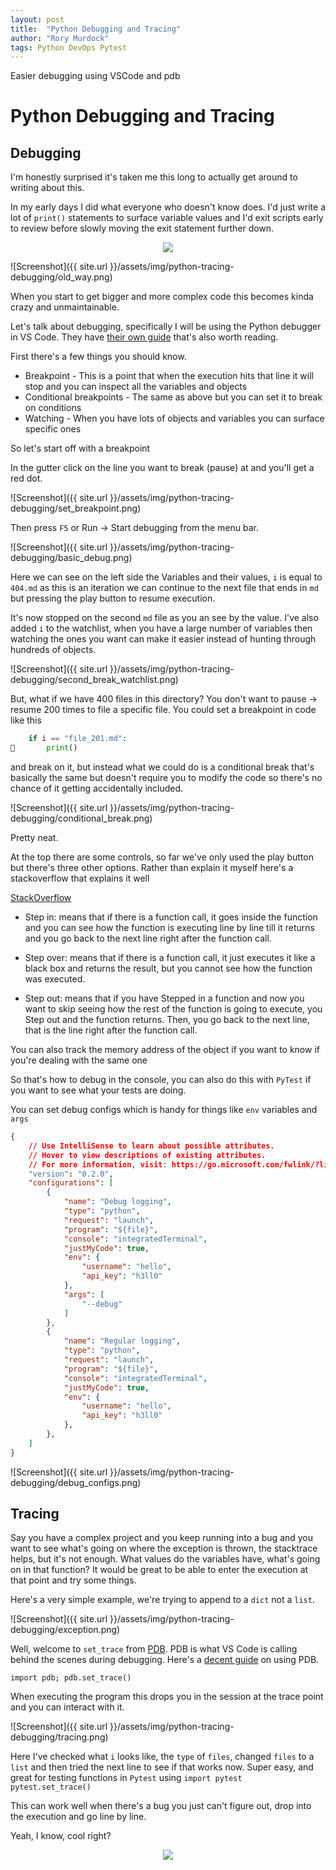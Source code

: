 ```yaml
---
layout: post
title:  "Python Debugging and Tracing"
author: "Rory Murdock"
tags: Python DevOps Pytest
---
```


Easier debugging using VSCode and pdb

# Python Debugging and Tracing

## Debugging

I'm honestly surprised it's taken me this long to actually get around to writing about this.

In my early days I did what everyone who doesn't know does. I'd just write a lot of `print()` statements to surface variable values and I'd exit scripts early to review before slowly moving the exit statement further down.

<p align="center"><img src="https://media.giphy.com/media/GQ9InpECkHgJO/giphy.gif"></p>

![Screenshot]({{ site.url }}/assets/img/python-tracing-debugging/old_way.png)

When you start to get bigger and more complex code this becomes kinda crazy and unmaintainable.

Let's talk about debugging, specifically I will be using the Python debugger in VS Code. They have [their own guide](https://code.visualstudio.com/docs/python/debugging) that's also worth reading.

First there's a few things you should know.

* Breakpoint - This is a point that when the execution hits that line it will stop and you can inspect all the variables and objects
* Conditional breakpoints - The same as above but you can set it to break on conditions
* Watching - When you have lots of objects and variables you can surface specific ones

So let's start off with a breakpoint

In the gutter click on the line you want to break (pause) at and you'll get a red dot.

![Screenshot]({{ site.url }}/assets/img/python-tracing-debugging/set_breakpoint.png)

Then press `F5` or Run -> Start debugging from the menu bar.

![Screenshot]({{ site.url }}/assets/img/python-tracing-debugging/basic_debug.png)

Here we can see on the left side the Variables and their values, `i` is equal to `404.md`  as this is an iteration we can continue to the next file that ends in `md` but pressing the play button to resume execution.

It's now stopped on the second `md` file as you an see by the value. I've also added `i` to the watchlist, when you have a large number of variables then watching the ones you want can make it easier instead of hunting through hundreds of objects.

![Screenshot]({{ site.url }}/assets/img/python-tracing-debugging/second_break_watchlist.png)

But, what if we have 400 files in this directory? You don't want to pause -> resume 200 times to file a specific file. You could set a breakpoint in code like this

```python
    if i == "file_201.md":
🔴       print()
```

and break on it, but instead what we could do is a conditional break that's basically the same but doesn't require you to modify the code so there's no chance of it getting accidentally included.

![Screenshot]({{ site.url }}/assets/img/python-tracing-debugging/conditional_break.png)

Pretty neat.

At the top there are some controls, so far we've only used the play button but there's three other options. Rather than explain it myself here's a stackoverflow that explains it well

[StackOverflow](https://stackoverflow.com/questions/52368009/what-is-the-difference-between-step-in-step-out-and-step-over)

* Step in: means that if there is a function call, it goes inside the function and you can see how the function is executing line by line till it returns and you go back to the next line right after the function call.

* Step over: means that if there is a function call, it just executes it like a black box and returns the result, but you cannot see how the function was executed.

* Step out: means that if you have Stepped in a function and now you want to skip seeing how the rest of the function is going to execute, you Step out and the function returns. Then, you go back to the next line, that is the line right after the function call.

You can also track the memory address of the object if you want to know if you're dealing with the same one

So that's how to debug in the console, you can also do this with `PyTest` if you want to see what your tests are doing.

You can set debug configs which is handy for things like `env` variables and `args`

```json
{
    // Use IntelliSense to learn about possible attributes.
    // Hover to view descriptions of existing attributes.
    // For more information, visit: https://go.microsoft.com/fwlink/?linkid=830387
    "version": "0.2.0",
    "configurations": [
        {
            "name": "Debug logging",
            "type": "python",
            "request": "launch",
            "program": "${file}",
            "console": "integratedTerminal",
            "justMyCode": true,
            "env": {
                "username": "hello",
                "api_key": "h3ll0"
            },
            "args": [
                "--debug"
            ]
        },
        {
            "name": "Regular logging",
            "type": "python",
            "request": "launch",
            "program": "${file}",
            "console": "integratedTerminal",
            "justMyCode": true,
            "env": {
                "username": "hello",
                "api_key": "h3ll0"
            },
        },
    ]
}
```

![Screenshot]({{ site.url }}/assets/img/python-tracing-debugging/debug_configs.png)

## Tracing

Say you have a complex project and you keep running into a bug and you want to see what's going on where the exception is thrown, the stacktrace helps, but it's not enough. What values do the variables have, what's going on in that function? It would be great to be able to enter the execution at that point and try some things.

Here's a very simple example, we're trying to append to a `dict` not a `list`.

![Screenshot]({{ site.url }}/assets/img/python-tracing-debugging/exception.png)

Well, welcome to `set_trace` from [PDB](https://docs.python.org/3/library/pdb.html). PDB is what VS Code is calling behind the scenes during debugging. Here's a [decent guide](https://realpython.com/python-debugging-pdb/) on using PDB.

`import pdb; pdb.set_trace()`

When executing the program this drops you in the session at the trace point and you can interact with it.

![Screenshot]({{ site.url }}/assets/img/python-tracing-debugging/tracing.png)

Here I've checked what `i` looks like, the `type` of `files`, changed `files` to a `list` and then tried the next line to see if that works now. Super easy, and great for testing functions in `Pytest` using `import pytest pytest.set_trace()`

This can work well when there's a bug you just can't figure out, drop into the execution and go line by line.

Yeah, I know, cool right?

<p align="center"><img src="https://media.giphy.com/media/26xBTdcjLzWUYuynm/giphy.gif"></p>
